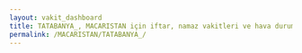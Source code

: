 ```yaml
---
layout: vakit_dashboard
title: TATABANYA_, MACARISTAN için iftar, namaz vakitleri ve hava durumu - ilçe/eyalet seç
permalink: /MACARISTAN/TATABANYA_/
---
```


<script type="text/javascript">
  var GLOBAL_COUNTRY = 'MACARISTAN';
  var GLOBAL_CITY = 'TATABANYA_';
  var GLOBAL_STATE = '';
  var lat = 72;
  var lon = 21;
</script>
